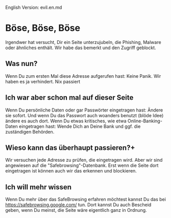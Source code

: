 English Version: evil.en.md

# Böse, Böse, Böse
Irgendwer hat versucht, Dir ein Seite unterzujubeln, die Phishing, Malware oder ähnliches enthält. Wir habe das bemerkt und den Zugriff geblockt.

## Was nun?
Wenn Du zum ersten Mal diese Adresse aufgerufen hast: Keine Panik. Wir haben es ja verhindert. Nix passiert

## Ich war aber schon mal auf dieser Seite
Wenn Du persönliche Daten oder gar Passwörter eingetragen hast: Ändere sie sofort. Und wenn Du das Passwort auch woanders benutzt (blöde Idee) ändere es auch dort. Wenn Du etwas kritisches, wie etwa Online-Banking-Daten eingetragen hast: Wende Dich an Deine Bank und ggf. die zuständigen Behörden.

## Wieso kann das überhaupt passieren?+
Wir versuchen jede Adresse zu prüfen, die eingetragen wird. Aber wir sind angewiesen auf die "Safebrowsing"-Datenbank. Erst wenn die Seite dort eingetragen ist können auch wir das erkennen und blockieren.

## Ich will mehr wissen
Wenn Du mehr über das SafeBrowsing erfahren möchtest kannst Du das bei https://safebrowsing.google.com/ tun. Dort kannst Du auch Bescheid geben, wenn Du meinst, die Seite wäre eigentlich ganz in Ordnung.



